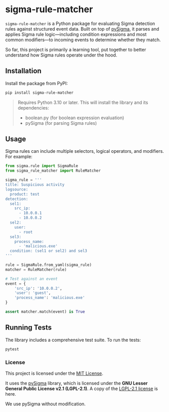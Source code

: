 # sigma-rule-matcher

`sigma-rule-matcher` is a Python package for evaluating Sigma detection rules against structured event data. 
Built on top of [pySigma](https://github.com/SigmaHQ/pySigma), it parses and applies Sigma rule logic—including 
condition expressions and most common modifiers—to incoming events to determine whether they match.

So far, this project is primarily a learning tool, put together to better understand how Sigma rules operate under the hood.

## Installation

Install the package from PyPI:

```bash
pip install sigma-rule-matcher
```

> Requires Python 3.10 or later. This will install the library and its dependencies:
>
> - boolean.py (for boolean expression evaluation)
> - pySigma (for parsing Sigma rules)

## Usage

Sigma rules can include multiple selectors, logical operators, and modifiers. For example:

```python
from sigma.rule import SigmaRule
from sigma_rule_matcher import RuleMatcher

sigma_rule = '''
title: Suspicious activity
logsource:
  product: test
detection:
  sel1:
    src_ip:
      - 10.0.0.1
      - 10.0.0.2
  sel2:
    user:
      - root
  sel3:
    process_name:
      - 'malicious.exe'
  condition: (sel1 or sel2) and sel3
'''

rule = SigmaRule.from_yaml(sigma_rule)
matcher = RuleMatcher(rule)

# Test against an event
event = {
    'src_ip': '10.0.0.2',
    'user': 'guest',
    'process_name': 'malicious.exe'
}

assert matcher.match(event) is True
```

## Running Tests

The library includes a comprehensive test suite. To run the tests:

```bash
pytest
```

### License

This project is licensed under the [MIT License](LICENSE).

It uses the [pySigma](https://github.com/SigmaHQ/pySigma) library, which is licensed under the **GNU Lesser General Public License v2.1 (LGPL-2.1)**. A copy of the [LGPL-2.1 license](https://www.gnu.org/licenses/old-licenses/lgpl-2.1.html) is here.

We use pySigma without modification.
